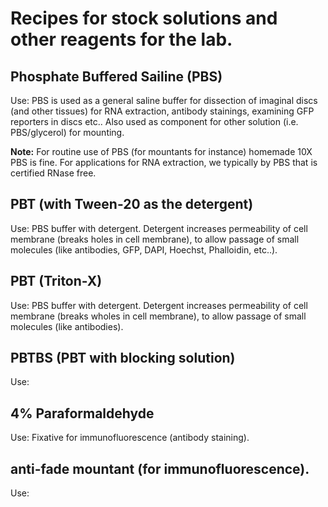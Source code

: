 # Recipes for stock solutions and other reagents for the lab.

## Phosphate Buffered Sailine (PBS)

Use: PBS is used as a general saline buffer for dissection of imaginal discs (and other tissues) for RNA extraction, antibody stainings, examining GFP reporters in discs etc.. Also used as component for other solution (i.e. PBS/glycerol) for mounting.

**Note:** For routine use of PBS (for mountants for instance) homemade 10X PBS is fine. For applications for RNA extraction, we typically by PBS that is certified RNase free.


## PBT (with Tween-20 as the detergent)

Use: PBS buffer with detergent. Detergent increases permeability of cell membrane (breaks holes in cell membrane), to allow passage of small molecules (like antibodies, GFP, DAPI, Hoechst, Phalloidin, etc..).

## PBT (Triton-X)

Use: PBS buffer with detergent. Detergent increases permeability of cell membrane (breaks wholes in cell membrane), to allow passage of small molecules (like antibodies).

## PBTBS (PBT with blocking solution)

Use:

## 4% Paraformaldehyde

Use: Fixative for immunofluorescence (antibody staining).

## anti-fade mountant (for immunofluorescence).

Use: 
